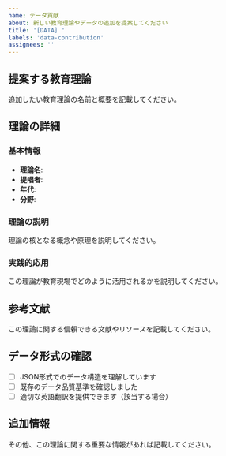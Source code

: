 ```yaml
---
name: データ貢献
about: 新しい教育理論やデータの追加を提案してください
title: '[DATA] '
labels: 'data-contribution'
assignees: ''
---
```


## 提案する教育理論
追加したい教育理論の名前と概要を記載してください。

## 理論の詳細
### 基本情報
- **理論名**: 
- **提唱者**: 
- **年代**: 
- **分野**: 

### 理論の説明
理論の核となる概念や原理を説明してください。

### 実践的応用
この理論が教育現場でどのように活用されるかを説明してください。

## 参考文献
この理論に関する信頼できる文献やリソースを記載してください。

## データ形式の確認
- [ ] JSON形式でのデータ構造を理解しています
- [ ] 既存のデータ品質基準を確認しました
- [ ] 適切な英語翻訳を提供できます（該当する場合）

## 追加情報
その他、この理論に関する重要な情報があれば記載してください。
